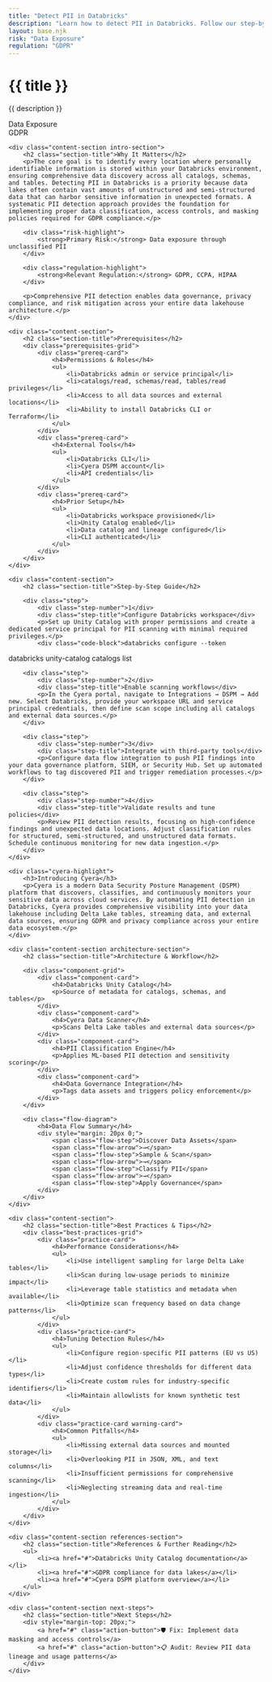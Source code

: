 ```yaml
---
title: "Detect PII in Databricks"
description: "Learn how to detect PII in Databricks. Follow our step-by-step guidance & best practices."
layout: base.njk
risk: "Data Exposure"
regulation: "GDPR"
---
```


<div class="container">
    <div class="header">
        <h1>{{ title }}</h1>
        <p>{{ description }}</p>
        <div class="badge">Data Exposure</div>
        <div class="badge regulation">GDPR</div>
    </div>

    <div class="content-section intro-section">
        <h2 class="section-title">Why It Matters</h2>
        <p>The core goal is to identify every location where personally identifiable information is stored within your Databricks environment, ensuring comprehensive data discovery across all catalogs, schemas, and tables. Detecting PII in Databricks is a priority because data lakes often contain vast amounts of unstructured and semi-structured data that can harbor sensitive information in unexpected formats. A systematic PII detection approach provides the foundation for implementing proper data classification, access controls, and masking policies required for GDPR compliance.</p>
        
        <div class="risk-highlight">
            <strong>Primary Risk:</strong> Data exposure through unclassified PII
        </div>
        
        <div class="regulation-highlight">
            <strong>Relevant Regulation:</strong> GDPR, CCPA, HIPAA
        </div>
        
        <p>Comprehensive PII detection enables data governance, privacy compliance, and risk mitigation across your entire data lakehouse architecture.</p>
    </div>

    <div class="content-section">
        <h2 class="section-title">Prerequisites</h2>
        <div class="prerequisites-grid">
            <div class="prereq-card">
                <h4>Permissions & Roles</h4>
                <ul>
                    <li>Databricks admin or service principal</li>
                    <li>catalogs/read, schemas/read, tables/read privileges</li>
                    <li>Access to all data sources and external locations</li>
                    <li>Ability to install Databricks CLI or Terraform</li>
                </ul>
            </div>
            <div class="prereq-card">
                <h4>External Tools</h4>
                <ul>
                    <li>Databricks CLI</li>
                    <li>Cyera DSPM account</li>
                    <li>API credentials</li>
                </ul>
            </div>
            <div class="prereq-card">
                <h4>Prior Setup</h4>
                <ul>
                    <li>Databricks workspace provisioned</li>
                    <li>Unity Catalog enabled</li>
                    <li>Data catalog and lineage configured</li>
                    <li>CLI authenticated</li>
                </ul>
            </div>
        </div>
    </div>

    <div class="content-section">
        <h2 class="section-title">Step-by-Step Guide</h2>
        
        <div class="step">
            <div class="step-number">1</div>
            <div class="step-title">Configure Databricks workspace</div>
            <p>Set up Unity Catalog with proper permissions and create a dedicated service principal for PII scanning with minimal required privileges.</p>
            <div class="code-block">databricks configure --token
databricks unity-catalog catalogs list</div>
        </div>

        <div class="step">
            <div class="step-number">2</div>
            <div class="step-title">Enable scanning workflows</div>
            <p>In the Cyera portal, navigate to Integrations → DSPM → Add new. Select Databricks, provide your workspace URL and service principal credentials, then define scan scope including all catalogs and external data sources.</p>
        </div>

        <div class="step">
            <div class="step-number">3</div>
            <div class="step-title">Integrate with third-party tools</div>
            <p>Configure data flow integration to push PII findings into your data governance platform, SIEM, or Security Hub. Set up automated workflows to tag discovered PII and trigger remediation processes.</p>
        </div>

        <div class="step">
            <div class="step-number">4</div>
            <div class="step-title">Validate results and tune policies</div>
            <p>Review PII detection results, focusing on high-confidence findings and unexpected data locations. Adjust classification rules for structured, semi-structured, and unstructured data formats. Schedule continuous monitoring for new data ingestion.</p>
        </div>
    </div>

    <div class="cyera-highlight">
        <h3>Introducing Cyera</h3>
        <p>Cyera is a modern Data Security Posture Management (DSPM) platform that discovers, classifies, and continuously monitors your sensitive data across cloud services. By automating PII detection in Databricks, Cyera provides comprehensive visibility into your data lakehouse including Delta Lake tables, streaming data, and external data sources, ensuring GDPR and privacy compliance across your entire data ecosystem.</p>
    </div>

    <div class="content-section architecture-section">
        <h2 class="section-title">Architecture & Workflow</h2>
        
        <div class="component-grid">
            <div class="component-card">
                <h4>Databricks Unity Catalog</h4>
                <p>Source of metadata for catalogs, schemas, and tables</p>
            </div>
            <div class="component-card">
                <h4>Cyera Data Scanner</h4>
                <p>Scans Delta Lake tables and external data sources</p>
            </div>
            <div class="component-card">
                <h4>PII Classification Engine</h4>
                <p>Applies ML-based PII detection and sensitivity scoring</p>
            </div>
            <div class="component-card">
                <h4>Data Governance Integration</h4>
                <p>Tags data assets and triggers policy enforcement</p>
            </div>
        </div>

        <div class="flow-diagram">
            <h4>Data Flow Summary</h4>
            <div style="margin: 20px 0;">
                <span class="flow-step">Discover Data Assets</span>
                <span class="flow-arrow">→</span>
                <span class="flow-step">Sample & Scan</span>
                <span class="flow-arrow">→</span>
                <span class="flow-step">Classify PII</span>
                <span class="flow-arrow">→</span>
                <span class="flow-step">Apply Governance</span>
            </div>
        </div>
    </div>

    <div class="content-section">
        <h2 class="section-title">Best Practices & Tips</h2>
        <div class="best-practices-grid">
            <div class="practice-card">
                <h4>Performance Considerations</h4>
                <ul>
                    <li>Use intelligent sampling for large Delta Lake tables</li>
                    <li>Scan during low-usage periods to minimize impact</li>
                    <li>Leverage table statistics and metadata when available</li>
                    <li>Optimize scan frequency based on data change patterns</li>
                </ul>
            </div>
            <div class="practice-card">
                <h4>Tuning Detection Rules</h4>
                <ul>
                    <li>Configure region-specific PII patterns (EU vs US)</li>
                    <li>Adjust confidence thresholds for different data types</li>
                    <li>Create custom rules for industry-specific identifiers</li>
                    <li>Maintain allowlists for known synthetic test data</li>
                </ul>
            </div>
            <div class="practice-card warning-card">
                <h4>Common Pitfalls</h4>
                <ul>
                    <li>Missing external data sources and mounted storage</li>
                    <li>Overlooking PII in JSON, XML, and text columns</li>
                    <li>Insufficient permissions for comprehensive scanning</li>
                    <li>Neglecting streaming data and real-time ingestion</li>
                </ul>
            </div>
        </div>
    </div>

    <div class="content-section references-section">
        <h2 class="section-title">References & Further Reading</h2>
        <ul>
            <li><a href="#">Databricks Unity Catalog documentation</a></li>
            <li><a href="#">GDPR compliance for data lakes</a></li>
            <li><a href="#">Cyera DSPM platform overview</a></li>
        </ul>
    </div>

    <div class="content-section next-steps">
        <h2 class="section-title">Next Steps</h2>
        <div style="margin-top: 20px;">
            <a href="#" class="action-button">🛡️ Fix: Implement data masking and access controls</a>
            <a href="#" class="action-button">📋 Audit: Review PII data lineage and usage patterns</a>
        </div>
    </div>
</div>